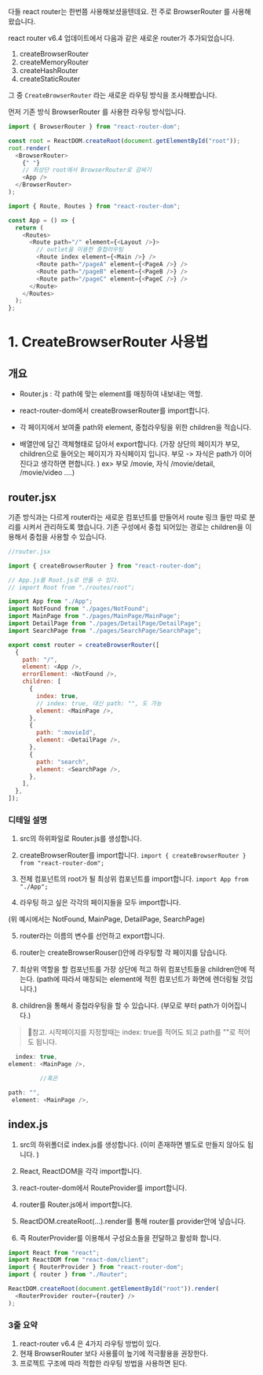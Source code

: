 다들 react router는 한번쯤 사용해보셨을텐데요. 전 주로 BrowserRouter 를 사용해왔습니다.

react router v6.4 업데이트에서 다음과 같은 새로운 router가 추가되었습니다.

1. createBrowserRouter
2. createMemoryRouter
3. createHashRouter
4. createStaticRouter

그 중 `CreateBrowserRouter` 라는 새로운 라우팅 방식을 조사해봤습니다.

먼저 기존 방식 BrowserRouter 를 사용한 라우팅 방식입니다.

```js
import { BrowserRouter } from "react-router-dom";

const root = ReactDOM.createRoot(document.getElementById("root"));
root.render(
  <BrowserRouter>
    {" "}
    // 최상단 root에서 BrowserRouter로 감싸기
    <App />
  </BrowserRouter>
);
```

```js
import { Route, Routes } from "react-router-dom";

const App = () => {
  return (
    <Routes>
      <Route path="/" element={<Layout />}>
        // outlet을 이용한 중첩라우팅
        <Route index element={<Main />} />
        <Route path="/pageA" element={<PageA />} />
        <Route path="/pageB" element={<PageB />} />
        <Route path="/pageC" element={<PageC />} />
      </Route>
    </Routes>
  );
};
```

# 1. CreateBrowserRouter 사용법

## 개요

- Router.js : 각 path에 맞는 element를 매칭하여 내보내는 역할.

- react-router-dom에서 createBrowserRouter를 import합니다.

- 각 페이지에서 보여줄 path와 element, 중첩라우팅을 위한 children을 적습니다.

- 배열안에 담긴 객체형태로 담아서 export합니다.
  (가장 상단의 페이지가 부모, children으로 들어오는 페이지가 자식페이지 입니다. 부모 -> 자식은 path가 이어진다고 생각하면 편합니다. )
  ex> 부모 /movie,
  자식 /movie/detail, /movie/video ....)

## router.jsx

기존 방식과는 다르게 router라는 새로운 컴포넌트를 만들어서 route 링크 들만 따로 분리를 시켜서 관리하도록 했습니다.
기존 구성에서 중첩 되어있는 경로는 children을 이용해서 중첩을 사용할 수 있습니다.

```js
//router.jsx

import { createBrowserRouter } from "react-router-dom";

// App.js를 Root.js로 만들 수 있다.
// import Root from "./routes/root";

import App from "./App";
import NotFound from "./pages/NotFound";
import MainPage from "./pages/MainPage/MainPage";
import DetailPage from "./pages/DetailPage/DetailPage";
import SearchPage from "./pages/SearchPage/SearchPage";

export const router = createBrowserRouter([
  {
    path: "/",
    element: <App />,
    errorElement: <NotFound />,
    children: [
      {
        index: true,
        // index: true, 대신 path: "", 도 가능
        element: <MainPage />,
      },
      {
        path: ":movieId",
        element: <DetailPage />,
      },
      {
        path: "search",
        element: <SearchPage />,
      },
    ],
  },
]);
```

### 디테일 설명

1. src의 하위파일로 Router.js를 생성합니다.

2. createBrowserRouter를 import합니다.
   `import { createBrowserRouter } from "react-router-dom";`

3. 전체 컴포넌트의 root가 될 최상위 컴포넌트를 import합니다.
   `import App from "./App";`

4. 라우팅 하고 싶은 각각의 페이지들을 모두 import합니다.

(위 예시에서는 NotFound, MainPage, DetailPage, SearchPage)

5. router라는 이름의 변수를 선언하고 export합니다.

6. router는 createBrowserRouser()안에 라우팅할 각 페이지를 담습니다.

7. 최상위 역할을 할 컴포넌트를 가장 상단에 적고 하위 컴포넌트들을 children안에 적는다.
   (path에 따라서 매칭되는 element에 적힌 컴포넌트가 화면에 렌더링될 것입니다.)

8. children을 통해서 중첩라우팅을 할 수 있습니다.
   (부모로 부터 path가 이어집니다.)

> 🔔참고. 시작페이지를 지정할때는 index: true를 적어도 되고 path를 ""로 적어도 됩니다.

```js
  index: true,
element: <MainPage />,

         //혹은

path: "",
 element: <MainPage />,

```

## index.js

1. src의 하위폴더로 index.js를 생성합니다.
   (이미 존재하면 별도로 만들지 않아도 됩니다. )

2. React, ReactDOM을 각각 import합니다.

3. react-router-dom에서 RouteProvider를 import합니다.

4. router를 Router.js에서 import합니다.

5. ReactDOM.createRoot(...).render를 통해 router를 provider안에 넣습니다.

6. 즉 RouterProvider를 이용해서 구성요소들을 전달하고 활성화 합니다.

```js
import React from "react";
import ReactDOM from "react-dom/client";
import { RouterProvider } from "react-router-dom";
import { router } from "./Router";

ReactDOM.createRoot(document.getElementById("root")).render(
  <RouterProvider router={router} />
);
```

### 3줄 요약

1. react-router v6.4 은 4가지 라우팅 방법이 있다.
2. 현재 BrowserRouter 보다 사용률이 높기에 적극활용을 권장한다.
3. 프로젝트 구조에 따라 적합한 라우팅 방법을 사용하면 된다.
